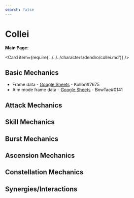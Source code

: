 ```yaml
---
search: false
---
```


# Collei

**Main Page:**

<Card item={require('../../../characters/dendro/collei.md')} />

## Basic Mechanics

* Frame data - [Google Sheets](https://docs.google.com/spreadsheets/d/1BHJW5zmHoPWUF_tAhCZRTrU-3Z9dZCvxrsiEJM24wOY/edit?usp=sharing) - Kolibri\#7675
* Aim mode frame data - [Google Sheets](https://docs.google.com/spreadsheets/d/187T-SngEZUUordjY_K_tF_DdvHjQju9CoBJdp2eJOis/edit?usp=sharing) - BowTae\#0141

## Attack Mechanics

## Skill Mechanics

## Burst Mechanics

## Ascension Mechanics

## Constellation Mechanics

## Synergies/Interactions
